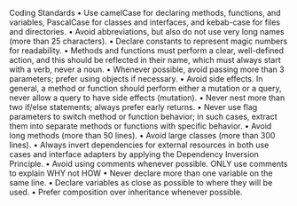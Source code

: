 Coding Standards
	•	Use camelCase for declaring methods, functions, and variables, PascalCase for classes and interfaces, and kebab-case for files and directories.
	•	Avoid abbreviations, but also do not use very long names (more than 25 characters).
	•	Declare constants to represent magic numbers for readability.
	•	Methods and functions must perform a clear, well-defined action, and this should be reflected in their name, which must always start with a verb, never a noun.
	•	Whenever possible, avoid passing more than 3 parameters; prefer using objects if necessary.
	•	Avoid side effects. In general, a method or function should perform either a mutation or a query, never allow a query to have side effects (mutation).
	•	Never nest more than two if/else statements; always prefer early returns.
	•	Never use flag parameters to switch method or function behavior; in such cases, extract them into separate methods or functions with specific behavior.
	•	Avoid long methods (more than 50 lines).
	•	Avoid large classes (more than 300 lines).
	•	Always invert dependencies for external resources in both use cases and interface adapters by applying the Dependency Inversion Principle.
	•	Avoid using comments whenever possible. ONLY use comments to explain WHY not HOW
	•	Never declare more than one variable on the same line.
	•	Declare variables as close as possible to where they will be used.
	•	Prefer composition over inheritance whenever possible.